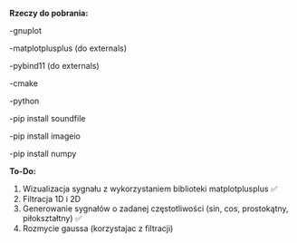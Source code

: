 **Rzeczy do pobrania:**

-gnuplot

-matplotplusplus (do externals)

-pybind11 (do externals)

-cmake

-python

-pip install soundfile

-pip install imageio

-pip install numpy

**To-Do:**
1. Wizualizacja sygnału z wykorzystaniem biblioteki matplotplusplus ✅
2. Filtracja 1D i 2D
3. Generowanie sygnałów o zadanej częstotliwości (sin, cos, prostokątny, piłokształtny) ✅
4. Rozmycie gaussa (korzystajac z filtracji)